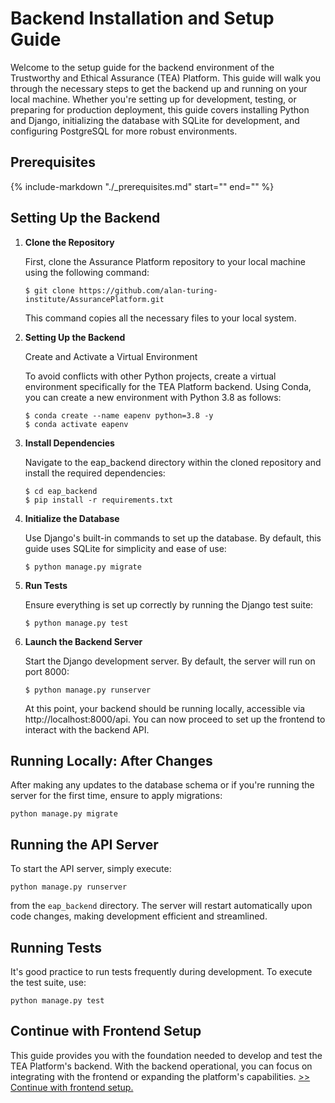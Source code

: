 # Backend Installation and Setup Guide

Welcome to the setup guide for the backend environment of the Trustworthy and Ethical Assurance (TEA) Platform. This guide will walk you through the necessary steps to get the backend up and running on your local machine. Whether you're setting up for development, testing, or preparing for production deployment, this guide covers installing Python and Django, initializing the database with SQLite for development, and configuring PostgreSQL for more robust environments.

## Prerequisites

{%
   include-markdown "./_prerequisites.md"
   start="<!--prerequisites-start-->"
   end="<!--prerequisites-end-->"
%}

## Setting Up the Backend

1. **Clone the Repository**

    First, clone the Assurance Platform repository to your local machine using the following command:

    ```shell
    $ git clone https://github.com/alan-turing-institute/AssurancePlatform.git
    ```

    This command copies all the necessary files to your local system.

2. **Setting Up the Backend**

    Create and Activate a Virtual Environment

    To avoid conflicts with other Python projects, create a virtual environment specifically for the TEA Platform backend. Using Conda, you can create a new environment with Python 3.8 as follows:

    ```shell
    $ conda create --name eapenv python=3.8 -y
    $ conda activate eapenv
    ```

3. **Install Dependencies**

    Navigate to the eap_backend directory within the cloned repository and install the required dependencies:

    ```shell
    $ cd eap_backend
    $ pip install -r requirements.txt
    ```

4. **Initialize the Database**

    Use Django's built-in commands to set up the database. By default, this guide uses SQLite for simplicity and ease of use:

    ```shell
    $ python manage.py migrate
    ```

5. **Run Tests**

    Ensure everything is set up correctly by running the Django test suite:

    ```shell
    $ python manage.py test
    ```

6. **Launch the Backend Server**

    Start the Django development server. By default, the server will run on port 8000:

    ```shell
    $ python manage.py runserver
    ```

    At this point, your backend should be running locally, accessible via http://localhost:8000/api. You can now proceed to set up the frontend to interact with the backend API.

## Running Locally: After Changes

After making any updates to the database schema or if you're running the server for the first time, ensure to apply migrations:

```shell
python manage.py migrate
```

## Running the API Server

To start the API server, simply execute:

```shell
python manage.py runserver
```

from the `eap_backend` directory. The server will restart automatically upon code changes, making development efficient and streamlined.

## Running Tests

It's good practice to run tests frequently during development. To execute the test suite, use:

```shell
python manage.py test
```

## Continue with Frontend Setup

This guide provides you with the foundation needed to develop and test the TEA Platform's backend. With the backend operational, you can focus on integrating with the frontend or expanding the platform's capabilities. [>> Continue with frontend setup.](../frontend/installation.md)

